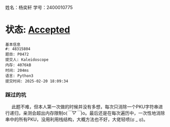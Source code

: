 姓名：杨奕轩 学号：2400010775

# 状态: [Accepted](http://xzmdsa.openjudge.cn/2024hw1tmp/solution/48296796/)

```
基本信息
#: 48315804
题目: P0472
提交人: Kaleidoscope
内存: 4076kB
时间: 204ms
语言: Python3
提交时间: 2025-02-20 18:09:34
```

### 踩过的坑

        此题不难，但本人第一次做的时候并没有多想，每次只消除一个PKU字符串进行递归，亲测会超出内存限制o(*￣▽￣*)o。最后还是在每次遍历中，一次性地消除串中的所有PKU，没用利用栈结构，大概方法也不好，大佬轻喷(ಥ _ ಥ)。

